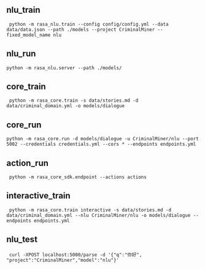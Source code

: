 ## nlu_train
` python -m rasa_nlu.train --config config/config.yml --data data/data.json --path ./models --project CriminalMiner --fixed_model_name nlu`

## nlu_run
`python -m rasa_nlu.server --path ./models/`

## core_train
` python -m rasa_core.train -s data/stories.md -d data/criminal_domain.yml -o models/dialogue`

## core_run
`python -m rasa_core.run -d models/dialogue -u CriminalMiner/nlu --port 5002 --credentials credentials.yml --cors * --endpoints endpoints.yml`

## action_run
` python -m rasa_core_sdk.endpoint --actions actions`

## interactive_train
` python -m rasa_core.train interactive -s data/stories.md -d data/criminal_domain.yml --nlu CriminalMiner/nlu -o models/dialogue --endpoints endpoints.yml`

## nlu_test
` curl -XPOST localhost:5000/parse -d '{"q":"你好", "project":"CriminalMiner","model":"nlu"}'`
